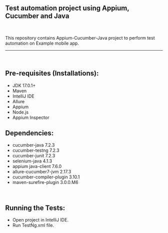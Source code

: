 ## Test automation project using Appium, Cucumber and Java
<br/>
<p>This repository contains Appium-Cucumber-Java project to perform test automation on Example mobile app.</p>

---
<br/>

## Pre-requisites (Installations):
- JDK 17.0.1+
- Maven
- IntelliJ IDE
- Allure
- Appium
- Node.js
- Appium Inspector


## Dependencies:
- cucumber-java 7.2.3
- cucumber-testng 7.2.3
- cucumber-junit 7.2.3
- selenium-java 4.1.3
- appium java-client 7.6.0
- allure-cucumber7-jvm 2.17.3
- cucumber-compiler-plugin 3.10.1
- maven-surefire-plugin 3.0.0.M6
<br/>

## Running the Tests:
- Open project in IntelliJ IDE.
- Run TestNg.xml file.
